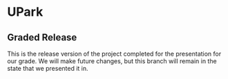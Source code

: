 # UPark

## Graded Release
This is the release version of the project completed for the presentation for our grade. We will make future changes, but this branch will remain in the state that we presented it in.